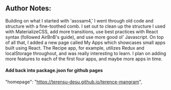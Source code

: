 ## Author Notes:
Building on what I started with 'asosam4,' I went through old code and structure with a fine-toothed comb. I set out to clean up the structure I used with MaterializeCSS, add more transitions, use best practices with React syntax (followed AirBnB's guide), and use more good ol' Javascript. On top of all that, I added a new page called My Apps which showcases small apps built using React. The Recipe app, for example, utilizes Redux and localStorage throughout, and was really interesting to learn. I plan on adding more features to each of the first four apps, and maybe more apps in time.

#### Add back into package.json for github pages
"homepage": "https://terensu-desu.github.io/terence-mangram",
